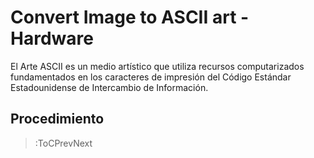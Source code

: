 # Convert Image to ASCII art - Hardware

El Arte ASCII es un medio artístico que utiliza recursos computarizados fundamentados en los caracteres de impresión del Código Estándar Estadounidense de Intercambio de Información. 

## Procedimiento


> :ToCPrevNext